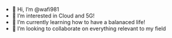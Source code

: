 - 👋 Hi, I’m @wafi981
- 👀 I’m interested in Cloud and 5G!
- 🌱 I’m currently learning how to have a balanaced life!
- 💞️ I’m looking to collaborate on everything relevant to my field


<!---
wafi981/wafi981 is a ✨ special ✨ repository because its `README.md` (this file) appears on your GitHub profile.
You can click the Preview link to take a look at your changes.
--->

